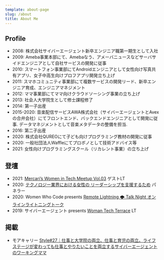 ```yaml
---
template: about-page
slug: /about
title: About Me
---
```

## Profile

* 2008: 株式会社サイバーエージェント新卒エンジニア職第一期生として入社
* 2009: Ameba事業本部にて、Amebaなう、アメーバニュースなどサーバサイドエンジニアとして自社サービスの開発に従事
* 2010: スマートフォン事業部にてAndroidエンジニアとして女性向け写真共有アプリ、女子中高生向けプロフアプリ開発立ち上げ
* 2011: スマホコミュニティ事業部にて複数サービスの開発リード、新卒エンジニア育成、エンジニアマネジメント
* 2012: ママ事業部にてママ向けクラウドソーシング事業の立ち上げ
* 2013: 社会人大学院生として修士課程修了
* 2014: 第一子出産
* 2015-2020: 音楽配信サービスAWA株式会社（サイバーエージェントとAvexの合弁会社）にてフロントエンド、バックエンドエンジニアとして開発に従事. データマネジメントとして音楽メタデータの整備を担当.
* 2016: 第二子出産
* 2020: 株式会社QUREOにて子ども向けプログラミング教材の開発に従事
* 2020: 一般社団法人Waffleにてプロボノとして技術アドバイス等
* 2021: 女性向けプログラミングスクール（リカレント事業）の立ち上げ

## 登壇

* 2021: [Mercari’s Women in Tech Meetup Vol.03](https://connpass.com/event/201048/) ゲストLT
* 2020: [テクノロジー業界における女性の リーダーシップを支援するため](https://www.wahlandcase.com/jp/webinar/women-leaders-in-the-technology-industry)[](https://www.wahlandcase.com/jp/webinar/women-leaders-in-the-technology-industry) パネラー
* 2020: Women Who Code presents [Remote Lightning 🌩 Talk Night オンラインライトニングトーク](https://www.meetup.com/Women-Who-Code-Tokyo/events/271072884/)
* 2019: サイバーエージェント presents [Woman Tech Terrace](https://wtt.cyberagent.group/) LT

## 掲載

* モアキャリー [Style#27｜仕事と大学院の両立、仕事と育児の両立。ライフステージが変わっても仕事とやりたいことを両立するサイバーエージェントのワーキングママ](https://www.morecareee.jp/trend/style027/)